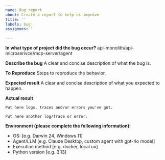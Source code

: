 ```yaml
---
name: Bug report
about: Create a report to help us improve
title: ''
labels: bug
assignees: ''

---
```


**In what type of project did the bug occur?**
api-monolith/api-microserivce/mcp-server/agent

**Describe the bug**
A clear and concise description of what the bug is.

**To Reproduce**
Steps to reproduce the behavior.

**Expected result**
A clear and concise description of what you expected to happen.

**Actual result**
```
Put here logs, traces and/or errors you've got.
```
```
Put here another log/trace or error.
```

**Environment (please complete the following information):**
 - OS: [e.g. Darwin 24, Windows 11]
 - Agent/LLM [e.g. Claude Desktop, custom agent with gpt-4o model]
 - Execution method [e.g. docker, local uv]
 - Python version [e.g. 3.13]
